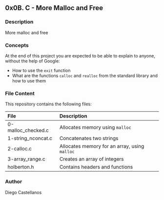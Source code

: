 ## 0x0B. C - More Malloc and Free

### Description
More malloc and free

### Concepts
At the end of this project you are expected to be able to explain to anyone, without the help of Google:

- How to use the `exit` function
- What are the functions `calloc` and `realloc` from the standard library and how to use them

### File Content
This repository contains the following files:

| File | Description |
| :--- | :--- |
| 0-malloc_checked.c | Allocates memory using `malloc` |
| 1-string_nconcat.c | Concatenates two strings |
| 2-calloc.c | Allocates memory for an array, using `malloc` |
| 3-array_range.c | Creates an array of integers |
| holberton.h | Contains headers and functions |

### Author
Diego Castellanos
